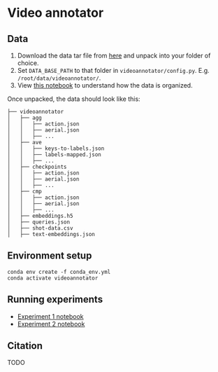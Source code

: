 # Video annotator

## Data

1. Download the data tar file from [here](https://drive.google.com/file/d/107Dm1UBYQ8UOSs9rcLA1TGExYKbcg7IA/view) and unpack into your folder of choice.
2. Set `DATA_BASE_PATH` to that folder in `videoannotator/config.py`. E.g. `/root/data/videoannotator/`.
3. View [this notebook](data-exploration.ipynb) to understand how the data is organized.

Once unpacked, the data should look like this:
```
├── videoannotator
│   ├── agg
│   │   ├── action.json
│   │   ├── aerial.json
│   │   ├── ...
│   ├── ave
│   │   ├── keys-to-labels.json
│   │   ├── labels-mapped.json
│   │   ├── ...
│   ├── checkpoints
│   │   ├── action.json
│   │   ├── aerial.json
│   │   ├── ...
│   ├── cmp
│   │   ├── action.json
│   │   ├── aerial.json
│   │   ├── ...
│   ├── embeddings.h5
│   ├── queries.json
│   ├── shot-data.csv
│   ├── text-embeddings.json
```

## Environment setup
```shell
conda env create -f conda_env.yml
conda activate videoannotator
```

## Running experiments
- [Experiment 1 notebook](exp1.ipynb)
- [Experiment 2 notebook](exp2.ipynb)

## Citation
TODO
